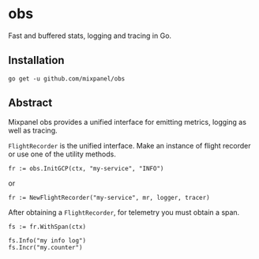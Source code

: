 # obs
Fast and buffered stats, logging and tracing in Go.

## Installation
```go get -u github.com/mixpanel/obs```

## Abstract
Mixpanel obs provides a unified interface for emitting metrics, logging as well as tracing.

```FlightRecorder``` is the unified interface. Make an instance of flight recorder or
use one of the utility methods. 

```
fr := obs.InitGCP(ctx, "my-service", "INFO")
```

or 

```
fr := NewFlightRecorder("my-service", mr, logger, tracer)
```


After obtaining a `FlightRecorder`, for telemetry you must obtain a span. 

```
fs := fr.WithSpan(ctx)

fs.Info("my info log")
fs.Incr("my.counter")
```
